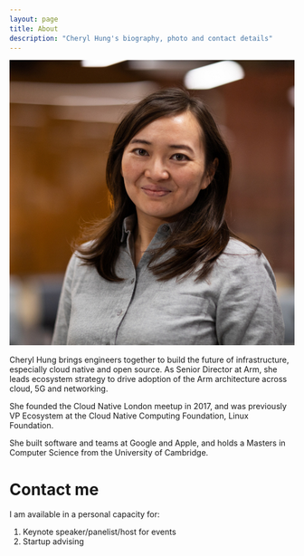 ```yaml
---
layout: page
title: About
description: "Cheryl Hung's biography, photo and contact details"
---
```


<img src="/images/headshot.jpeg" alt="Cheryl Hung, Arm" class="about-image"/>

Cheryl Hung brings engineers together to build the future of infrastructure, especially cloud native and open source. As Senior Director at Arm, she leads ecosystem strategy to drive adoption of the Arm architecture across cloud, 5G and networking.

She founded the Cloud Native London meetup in 2017, and was previously VP Ecosystem at the Cloud Native Computing Foundation, Linux Foundation. 

She built software and teams at Google and Apple, and holds a Masters in Computer Science from the University of Cambridge.

# Contact me

I am available in a personal capacity for:

1. Keynote speaker/panelist/host for events
2. Startup advising

<script type="text/javascript" src="https://form.jotformeu.com/jsform/92682794245368"></script>
